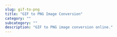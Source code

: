 ```yaml
---
slug: gif-to-png
title: "GIF to PNG Image Conversion"
category: ""
subcategory: ""
description: "GIF to PNG image conversion online."
---
```


